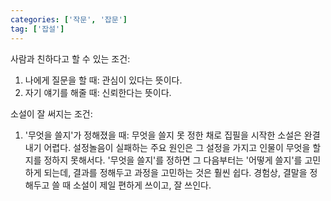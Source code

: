 ```yaml
---
categories: ['작문', '잡문']
tag: ['잡설']
---
```

사람과 친하다고 할 수 있는 조건:
1. 나에게 질문을 할 때: 관심이 있다는 뜻이다.
1. 자기 얘기를 해줄 때: 신뢰한다는 뜻이다.

소설이 잘 써지는 조건:
1. '무엇을 쓸지'가 정해졌을 때: 무엇을 쓸지 못 정한 채로 집필을 시작한 소설은 완결내기 어렵다. 설정놀음이 실패하는 주요 원인은 그 설정을 가지고 인물이 무엇을 할지를 정하지 못해서다. '무엇을 쓸지'를 정하면 그 다음부터는 '어떻게 쓸지'를 고민하게 되는데, 결과를 정해두고 과정을 고민하는 것은 훨씬 쉽다. 경험상, 결말을 정해두고 쓸 때 소설이 제일 편하게 쓰이고, 잘 쓰인다.